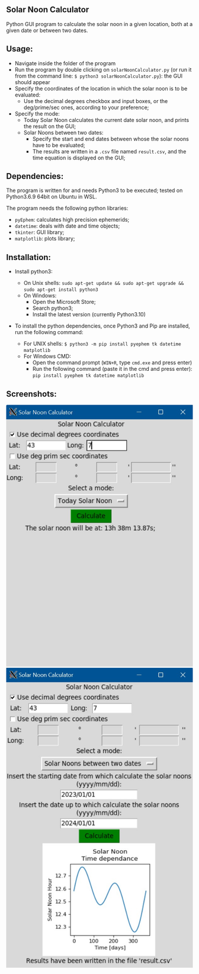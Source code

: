 ## Solar Noon Calculator
Python GUI program to calculate the solar noon in a given location, both at a given date or between two dates.

## Usage:
- Navigate inside the folder of the program
- Run the program by double clicking on `solarNoonCalculator.py` (or run it from the command line: `$ python3 solarNoonCalculator.py`): the GUI should appear
- Specify the coordinates of the location in which the solar noon is to be evaluated:
    - Use the decimal degrees checkbox and input boxes, or the deg/prime/sec ones, according to your preference;
- Specify the mode:
    - Today Solar Noon calculates the current date solar noon, and prints the result on the GUI;
    - Solar Noons between two dates:
        - Specify the start and end dates between whose the solar noons have to be evaluated;
        - The results are written in a `.csv` file named `result.csv`, and the time equation is displayed on the GUI;

## Dependencies:
The program is written for and needs Python3 to be executed; tested on Python3.6.9 64bit on Ubuntu in WSL.

The program needs the following python libraries:
- `pyEphem`: calculates high precision ephemerids;
- `datetime`: deals with date and time objects;
- `tkinter`: GUI library;
- `matplotlib`: plots library;

## Installation:

- Install python3:
    - On Unix shells: 
        `sudo apt-get update && sudo apt-get upgrade && sudo apt-get install python3`
    - On Windows:
        - Open the Microsoft Store;
        - Search python3;
        - Install the latest version (currently Python3.10)

- To install the python dependencies, once Python3 and Pip are installed, run the following command:
    - For UNIX shells:
        `$ python3 -m pip install pyephem tk datetime matplotlib`
    - For Windows CMD:
        - Open the command prompt (`WIN+R`, type `cmd.exe` and press enter)
        - Run the following command (paste it in the cmd and press enter):
        `pip install pyephem tk datetime matplotlib`

## Screenshots:
![TodaySolarNoon](./screenshots/today.jpg)
![TimeEquation](./screenshots/timeEquation.jpg)
